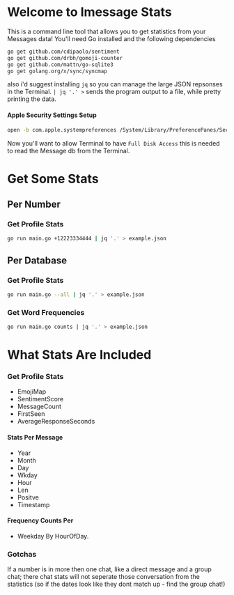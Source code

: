 # Welcome to Imessage Stats

This is a command line tool that allows you to get statistics from your Messages data! You'll need Go installed and the following dependencies

```bash
go get github.com/cdipaolo/sentiment
go get github.com/drbh/gomoji-counter
go get github.com/mattn/go-sqlite3
go get golang.org/x/sync/syncmap
```

also i'd suggest installing `jq` so you can manage the large JSON repsonses in the Terminal. `| jq '.' >` sends the program output to a file, while pretty printing the data.

#### Apple Security Settings Setup
```bash
open -b com.apple.systempreferences /System/Library/PreferencePanes/Security.prefPane
```

Now you'll want to allow Terminal to have `Full Disk Access` this is needed to read the Message db from the Terminal. 


# Get Some Stats

## Per Number
### Get Profile Stats
```bash
go run main.go +12223334444 | jq '.' > example.json
```

## Per Database
### Get Profile Stats
```bash
go run main.go --all | jq '.' > example.json
```


### Get Word Frequencies
```bash
go run main.go counts | jq '.' > example.json
```


# What Stats Are Included

### Get Profile Stats 
- EmojiMap 
- SentimentScore 
- MessageCount 
- FirstSeen 
- AverageResponseSeconds 
  
#### Stats Per Message 
- Year 
- Month 
- Day 
- Wkday 
- Hour 
- Len 
- Positve 
- Timestamp 

#### Frequency Counts Per 
- Weekday By HourOfDay. 


### Gotchas

If a number is in more then one chat, like a direct message and a group chat; there chat stats will not seperate those conversation from the statistics (so if the dates look like they dont match up - find the group chat!)

